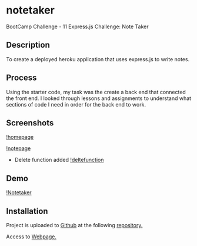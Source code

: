 # notetaker

BootCamp Challenge - 11 Express.js Challenge: Note Taker

## Description

To create a deployed heroku application that uses express.js to write notes. 

## Process 

Using the starter code, my task was the create a back end that connected the front end. I looked through lessons and assignments to understand what sections of code I need in order for the back end to work. 

## Screenshots

[!homepage](/public/assets/screenshots/homepage.png)

[!notepage](/public/assets/screenshots/notepage.png)

* Delete function added
[!deltefunction](/public/assets/screenshots/deletedfunction.png)

## Demo

[!Notetaker](/public/assets/screenshots/Note%20Taker.gif)

## Installation

Project is uploaded to [Github](https://github.com/) at the following [repository.](https://github.com/mysteriousdj/notetaker)

Access to [Webpage.](https://murmuring-plains-77061.herokuapp.com/)